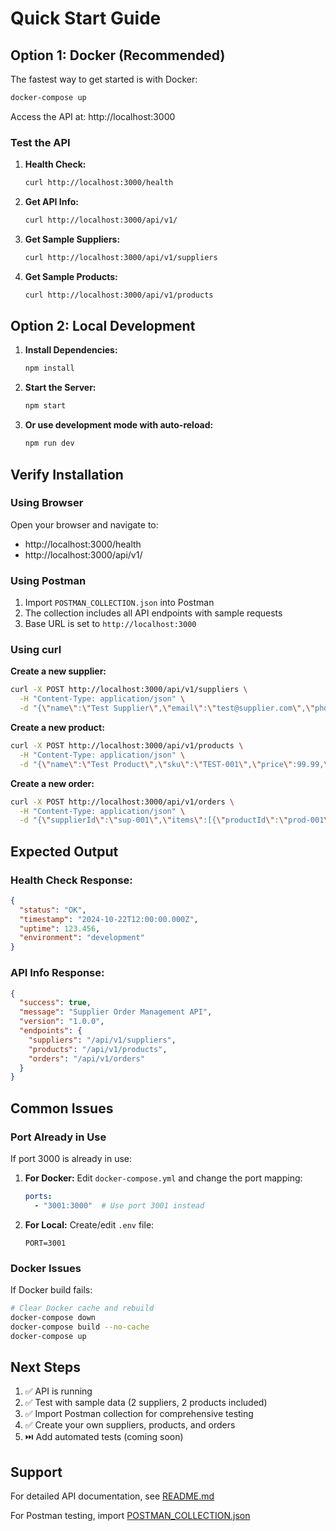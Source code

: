 # Quick Start Guide

## Option 1: Docker (Recommended)

The fastest way to get started is with Docker:

```bash
docker-compose up
```

Access the API at: http://localhost:3000

### Test the API

1. **Health Check:**
   ```bash
   curl http://localhost:3000/health
   ```

2. **Get API Info:**
   ```bash
   curl http://localhost:3000/api/v1/
   ```

3. **Get Sample Suppliers:**
   ```bash
   curl http://localhost:3000/api/v1/suppliers
   ```

4. **Get Sample Products:**
   ```bash
   curl http://localhost:3000/api/v1/products
   ```

## Option 2: Local Development

1. **Install Dependencies:**
   ```bash
   npm install
   ```

2. **Start the Server:**
   ```bash
   npm start
   ```

3. **Or use development mode with auto-reload:**
   ```bash
   npm run dev
   ```

## Verify Installation

### Using Browser
Open your browser and navigate to:
- http://localhost:3000/health
- http://localhost:3000/api/v1/

### Using Postman
1. Import `POSTMAN_COLLECTION.json` into Postman
2. The collection includes all API endpoints with sample requests
3. Base URL is set to `http://localhost:3000`

### Using curl

**Create a new supplier:**
```bash
curl -X POST http://localhost:3000/api/v1/suppliers \
  -H "Content-Type: application/json" \
  -d "{\"name\":\"Test Supplier\",\"email\":\"test@supplier.com\",\"phone\":\"+1-555-9999\",\"status\":\"active\"}"
```

**Create a new product:**
```bash
curl -X POST http://localhost:3000/api/v1/products \
  -H "Content-Type: application/json" \
  -d "{\"name\":\"Test Product\",\"sku\":\"TEST-001\",\"price\":99.99,\"stockQuantity\":100,\"supplierId\":\"sup-001\"}"
```

**Create a new order:**
```bash
curl -X POST http://localhost:3000/api/v1/orders \
  -H "Content-Type: application/json" \
  -d "{\"supplierId\":\"sup-001\",\"items\":[{\"productId\":\"prod-001\",\"quantity\":5,\"unitPrice\":29.99}],\"deliveryAddress\":\"123 Test St\"}"
```

## Expected Output

### Health Check Response:
```json
{
  "status": "OK",
  "timestamp": "2024-10-22T12:00:00.000Z",
  "uptime": 123.456,
  "environment": "development"
}
```

### API Info Response:
```json
{
  "success": true,
  "message": "Supplier Order Management API",
  "version": "1.0.0",
  "endpoints": {
    "suppliers": "/api/v1/suppliers",
    "products": "/api/v1/products",
    "orders": "/api/v1/orders"
  }
}
```

## Common Issues

### Port Already in Use
If port 3000 is already in use:

1. **For Docker:**
   Edit `docker-compose.yml` and change the port mapping:
   ```yaml
   ports:
     - "3001:3000"  # Use port 3001 instead
   ```

2. **For Local:**
   Create/edit `.env` file:
   ```
   PORT=3001
   ```

### Docker Issues
If Docker build fails:
```bash
# Clear Docker cache and rebuild
docker-compose down
docker-compose build --no-cache
docker-compose up
```

## Next Steps

1. ✅ API is running
2. ✅ Test with sample data (2 suppliers, 2 products included)
3. ✅ Import Postman collection for comprehensive testing
4. ✅ Create your own suppliers, products, and orders
5. ⏭️ Add automated tests (coming soon)

## Support

For detailed API documentation, see [README.md](README.md)

For Postman testing, import [POSTMAN_COLLECTION.json](POSTMAN_COLLECTION.json)

